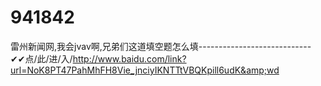 # 941842
雷州新闻网,我会jvav啊,兄弟们这道填空题怎么填----------------------------✔✔点/此/进/入/http://www.baidu.com/link?url=NoK8PT47PahMhFH8Vie_jnciyIKNTTtVBQKpill6udK&amp;wd
